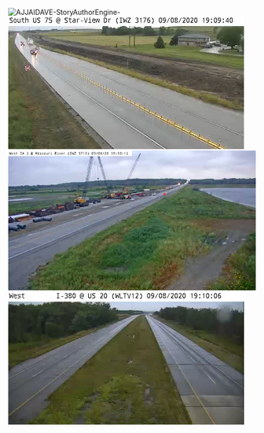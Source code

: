 ![AJJAIDAVE-StoryAuthorEngine-](https://github.com/StateDocuments/Iowa/blob/master/cumulus.jpg)
![AJJAIDAVE-StoryAuthorEngine-](https://github.com/StateDocuments/Iowa/blob/master/iwz3176lb.flv.jpg)
![AJJAIDAVE-StoryAuthorEngine-](https://github.com/StateDocuments/Iowa/blob/master/iwz3713lb.flv.jpg)
![AJJAIDAVE-StoryAuthorEngine-](https://github.com/StateDocuments/Iowa/blob/master/wltv12lb.flv.jpg)
